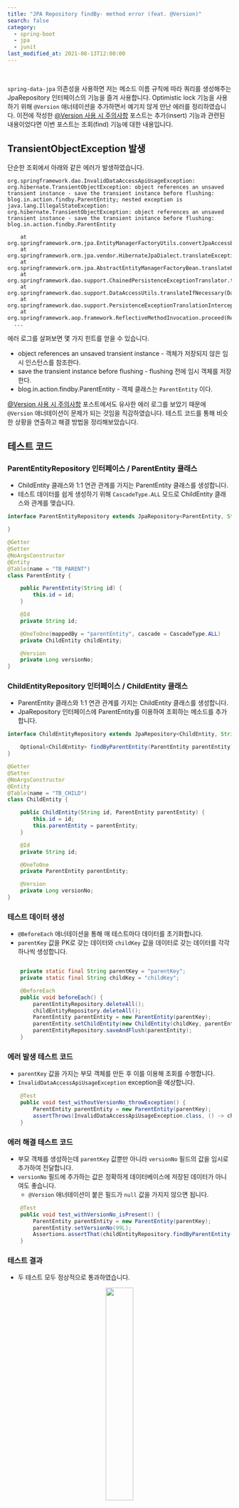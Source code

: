 ```yaml
---
title: "JPA Repository findBy- method error (feat. @Version)"
search: false
category:
  - spring-boot
  - jpa
  - junit
last_modified_at: 2021-08-13T12:00:00
---
```


<br>

`spring-data-jpa` 의존성을 사용하면 저는 메소드 이름 규칙에 따라 쿼리를 생성해주는 JpaRepository 인터페이스의 기능을 즐겨 사용합니다. 
Optimistic lock 기능을 사용하기 위해 `@Version` 애너테이션을 추가하면서 예기치 않게 만난 에러를 정리하였습니다. 
이전에 작성한 [@Version 사용 시 주의사항][version-annotation-link] 포스트는 추가(insert) 기능과 관련된 내용이었다면 이번 포스트는 조회(find) 기능에 대한 내용입니다. 

## TransientObjectException 발생
단순한 조회에서 아래와 같은 에러가 발생하였습니다.

```
org.springframework.dao.InvalidDataAccessApiUsageException: org.hibernate.TransientObjectException: object references an unsaved transient instance - save the transient instance before flushing: blog.in.action.findby.ParentEntity; nested exception is java.lang.IllegalStateException: org.hibernate.TransientObjectException: object references an unsaved transient instance - save the transient instance before flushing: blog.in.action.findby.ParentEntity

	at org.springframework.orm.jpa.EntityManagerFactoryUtils.convertJpaAccessExceptionIfPossible(EntityManagerFactoryUtils.java:371)
	at org.springframework.orm.jpa.vendor.HibernateJpaDialect.translateExceptionIfPossible(HibernateJpaDialect.java:257)
	at org.springframework.orm.jpa.AbstractEntityManagerFactoryBean.translateExceptionIfPossible(AbstractEntityManagerFactoryBean.java:528)
	at org.springframework.dao.support.ChainedPersistenceExceptionTranslator.translateExceptionIfPossible(ChainedPersistenceExceptionTranslator.java:61)
	at org.springframework.dao.support.DataAccessUtils.translateIfNecessary(DataAccessUtils.java:242)
	at org.springframework.dao.support.PersistenceExceptionTranslationInterceptor.invoke(PersistenceExceptionTranslationInterceptor.java:153)
	at org.springframework.aop.framework.ReflectiveMethodInvocation.proceed(ReflectiveMethodInvocation.java:186)
  ...
```

에러 로그를 살펴보면 몇 가지 힌트를 얻을 수 있습니다. 
- object references an unsaved transient instance - 객체가 저장되지 않은 임시 인스턴스를 참조한다.
- save the transient instance before flushing - flushing 전에 임시 객체를 저장한다.
- blog.in.action.findby.ParentEntity - 객체 클래스는 `ParentEntity` 이다.

[@Version 사용 시 주의사항][version-annotation-link] 포스트에서도 유사한 에러 로그를 보았기 때문에 `@Version` 애너테이션이 문제가 되는 것임을 직감하였습니다. 
테스트 코드를 통해 비슷한 상황을 연출하고 해결 방법을 정리해보았습니다.

## 테스트 코드

### ParentEntityRepository 인터페이스 / ParentEntity 클래스
- ChildEntity 클래스와 1:1 연관 관계를 가지는 ParentEntity 클래스를 생성합니다.
- 테스트 데이터를 쉽게 생성하기 위해 `CascadeType.ALL` 모드로 ChildEntity 클래스와 관계를 맺습니다.

```java
interface ParentEntityRepository extends JpaRepository<ParentEntity, String> {

}

@Getter
@Setter
@NoArgsConstructor
@Entity
@Table(name = "TB_PARENT")
class ParentEntity {

    public ParentEntity(String id) {
        this.id = id;
    }

    @Id
    private String id;

    @OneToOne(mappedBy = "parentEntity", cascade = CascadeType.ALL)
    private ChildEntity childEntity;

    @Version
    private Long versionNo;
}
```

### ChildEntityRepository 인터페이스 / ChildEntity 클래스
- ParentEntity 클래스와 1:1 연관 관계를 가지는 ChildEntity 클래스를 생성합니다.
- JpaRepository 인터페이스에 ParentEntity를 이용하여 조회하는 메소드를 추가합니다.

```java
interface ChildEntityRepository extends JpaRepository<ChildEntity, String> {

    Optional<ChildEntity> findByParentEntity(ParentEntity parentEntity);
}

@Getter
@Setter
@NoArgsConstructor
@Entity
@Table(name = "TB_CHILD")
class ChildEntity {

    public ChildEntity(String id, ParentEntity parentEntity) {
        this.id = id;
        this.parentEntity = parentEntity;
    }

    @Id
    private String id;

    @OneToOne
    private ParentEntity parentEntity;

    @Version
    private Long versionNo;
}
```

### 테스트 데이터 생성
- `@BeforeEach` 애너테이션을 통해 매 테스트마다 데이터를 초기화합니다.
- `parentKey` 값을 PK로 갖는 데이터와 `childKey` 값을 데이터로 갖는 데이터를 각각 하나씩 생성합니다.

```java

    private static final String parentKey = "parentKey";
    private static final String childKey = "childKey";

    @BeforeEach
    public void beforeEach() {
        parentEntityRepository.deleteAll();
        childEntityRepository.deleteAll();
        ParentEntity parentEntity = new ParentEntity(parentKey);
        parentEntity.setChildEntity(new ChildEntity(childKey, parentEntity));
        parentEntityRepository.saveAndFlush(parentEntity);
    }
```

### 에러 발생 테스트 코드
- `parentKey` 값을 가지는 부모 객체를 만든 후 이를 이용해 조회를 수행합니다.
- `InvalidDataAccessApiUsageException` exception을 예상합니다.

```java
    @Test
    public void test_withoutVersionNo_throwException() {
        ParentEntity parentEntity = new ParentEntity(parentKey);
        assertThrows(InvalidDataAccessApiUsageException.class, () -> childEntityRepository.findByParentEntity(parentEntity));
    }
```

### 에러 해결 테스트 코드
- 부모 객체를 생성하는데 `parentKey` 값뿐만 아니라 `versionNo` 필드의 값을 임시로 추가하여 전달합니다. 
- `versionNo` 필드에 추가하는 값은 정확하게 데이터베이스에 저장된 데이터가 아니여도 좋습니다.
    - `@Version` 애너테이션이 붙은 필드가 `null` 값을 가지지 않으면 됩니다.

```java
    @Test
    public void test_withVersionNo_isPresent() {
        ParentEntity parentEntity = new ParentEntity(parentKey);
        parentEntity.setVersionNo(99L);
        Assertions.assertThat(childEntityRepository.findByParentEntity(parentEntity).isPresent()).isTrue();
    }
```

### 테스트 결과
- 두 테스트 모두 정상적으로 통과하였습니다.

<p align="center"><img src="/images/jpa-repository-find-by-error-1.JPG" width="35%"></p>

### 원인 분석
에러가 발생한 원인은 저장되지 않은 객체를 이용해 조회를 수행하였기 때문입니다. 
분명히 저장된 데이터이지만, `@Version` 애너테이션이 사용되는 경우 저장 여부를 판단하는데 버전 관리에 사용되는 값의 null 여부를 함께 확인하기 때문에 이런 문제가 발생한 것으로 생각됩니다.   
에러가 발생한 call stack을 추적해보면 AbstractEntityPersister 클래스의 isTransient 메소드에서 버전 관리 유무에 따른 임시 객체 판단이 이루어집니다. 

- this.isVersioned() 메소드를 통해 버전 관리가 되는 엔티티인지 확인합니다.
- 버전 관리가 되는 엔티티는 버전 값 여부를 추가적으로 확인합니다.

```java
public abstract class AbstractEntityPersister implements OuterJoinLoadable, Queryable, ClassMetadata, UniqueKeyLoadable, SQLLoadable, LazyPropertyInitializer, PostInsertIdentityPersister, Lockable {

    // ...

    public Boolean isTransient(Object entity, SharedSessionContractImplementor session) throws HibernateException {
        Serializable id;
        if (this.canExtractIdOutOfEntity()) {
            id = this.getIdentifier(entity, session);
        } else {
            id = null;
        }
        if (id == null) {
            return Boolean.TRUE;
        } else {
            Object version = this.getVersion(entity);
            Boolean result;
            if (this.isVersioned()) {
                result = this.entityMetamodel.getVersionProperty().getUnsavedValue().isUnsaved(version);
                if (result != null) {
                    return result;
                }
            }
            result = this.entityMetamodel.getIdentifierProperty().getUnsavedValue().isUnsaved(id);
            if (result != null) {
                return result;
            } else {
                if (session.getCacheMode().isGetEnabled() && this.canReadFromCache()) {
                    EntityDataAccess cache = this.getCacheAccessStrategy();
                    Object ck = cache.generateCacheKey(id, this, session.getFactory(), session.getTenantIdentifier());
                    Object ce = CacheHelper.fromSharedCache(session, ck, this.getCacheAccessStrategy());
                    if (ce != null) {
                        return Boolean.FALSE;
                    }
                }
                return null;
            }
        }
    }
}
```

## OPINION
가벼운 마음으로 추가한 애너테이션 덕분에(?) 많은 삽질을 했습니다. 
다른 분들은 이런 에러 사항들을 제 포스트를 통해 쉽게 해결할 수 있기를 바랍니다. 

#### TEST CODE REPOSITORY
- <https://github.com/Junhyunny/blog-in-action>

#### REFERENCE
- <https://junhyunny.github.io/spring-boot/jpa/junit/version-annotation-warning/>

[version-annotation-link]: https://junhyunny.github.io/spring-boot/jpa/junit/version-annotation-warning/